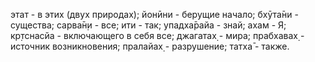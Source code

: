 этат - в этих (двух природах); йонӣни - берущие начало; бхӯта̄ни - существа; сарва̄н̣и - все; ити - так; упадха̄райа - знай; ахам - Я; кр̣тснасйа - включающего в себя все; джагатах̣ - мира; прабхавах̣ - источник возникновения; пралайах̣ - разрушение; татха̄ - также.